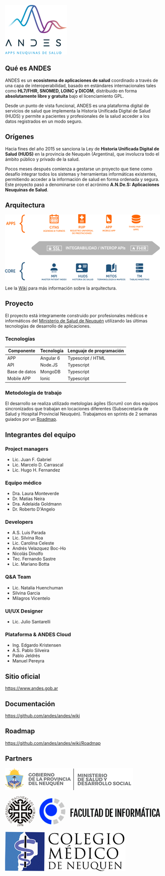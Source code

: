 ![ANDES](https://github.com/andes/andes.github.io/raw/master/images/logo.png)

## Qué es ANDES

ANDES es un **ecosistema de aplicaciones de salud** coordinado a través de una capa de interoperabilidad, basado en estándares internacionales tales como **HL7/FHIR, SNOMED, LOINC y DICOM**, distribuido en forma **absolutamente libre y gratuita** bajo el licenciamiento GPL.

Desde un punto de vista funcional, ANDES es una plataforma digital de servicios de salud que implementa la Historia Unificada Digital de Salud (HUDS) y permite a pacientes y profesionales de la salud acceder a los datos registrados en un modo seguro.

## Orígenes

Hacia fines del año 2015 se sanciona la Ley de **Historia Unificada Digital de Salud (HUDS)** en la provincia de Neuquén (Argentina), que involucra todo el ámbito público y privado de la salud.

Pocos meses después comienza a gestarse un proyecto que tiene como desafío integrar todos los sistemas y herramientas informáticas existentes, permitiendo acceder a la información de salud en forma ordenada y segura. Este proyecto pasó a denominarse con el acrónimo **A.N.De.S: Aplicaciones Neuquinas de Salud**.

## Arquitectura

![Arquitectura](https://github.com/andes/andes.github.io/raw/master/images/arquitectura.v2018.png)

Lee la [Wiki](https://github.com/andes/andes/wiki/Arquitectura) para más información sobre la arquitectura.

## Proyecto

El proyecto está integramente construido por profesionales médicos e informáticos del [Ministerio de Salud de Neuquén](http://www.saludneuquen.gob.ar) utilizando las últimas tecnologías de desarrollo de aplicaciones.

### Tecnologías
| Componente  | Tecnología | Lenguaje de programación |
| ------------- | ------------- | ------------- |
| APP  | Angular 6  | Typescript / HTML |
| API  | Node.JS  | Typescript |
| Base de datos  | MongoDB | Typescript |
| Mobile APP  | Ionic | Typescript |


### Metodología de trabajo

El desarrollo se realiza utilizado metologías ágiles (Scrum) con dos equipos sincronizados que trabajan en locaciones diferentes (Subsecretaría de Salud y Hospital Provincial Neuquén). Trabajamos en sprints de 2 semanas guiados por un [Roadmap](https://github.com/andes/andes/wiki/Roadmap).

## Integrantes del equipo

### Project managers
- Lic. Juan F. Gabriel
- Lic. Marcelo D. Carrascal
- Lic. Hugo H. Fernandez

### Equipo médico
- Dra. Laura Monteverde
- Dr. Matías Neira
- Dra. Adelaida Goldmann
- Dr. Roberto D'Angelo

### Developers
- A.S. Luis Parada
- Lic. Silvina Roa
- Lic. Carolina Celeste
- Andrés Velazquez Boc-Ho
- Nicolás Dinolfo
- Tec. Fernando Sastre
- Lic. Mariano Botta

### Q&A Team
- Lic. Natalia Huenchuman
- Silvina Garcia
- Milagros Vicentelo

### UI/UX Designer
- Lic. Julio Santarelli

### Plataforma & ANDES Cloud
- Ing. Edgardo Kristensen
- A.S. Pablo Silveira
- Pablo Jeldrés
- Manuel Pereyra




## Sitio oficial

https://www.andes.gob.ar

## Documentación

https://github.com/andes/andes/wiki

## Roadmap

https://github.com/andes/andes/wiki/Roadmap

## Partners

![Ministerio de Salud](https://github.com/andes/andes.github.io/raw/master/images/logo-ministerio.png)

![Facultad de Informática de la Universidad Nacional del Comahue](https://github.com/andes/andes.github.io/raw/master/images/logo-uncoma.png)

![Colegio Médico de Neuquén](https://raw.githubusercontent.com/andes/andes.github.io/master/images/logo-colegiomedico.png)


